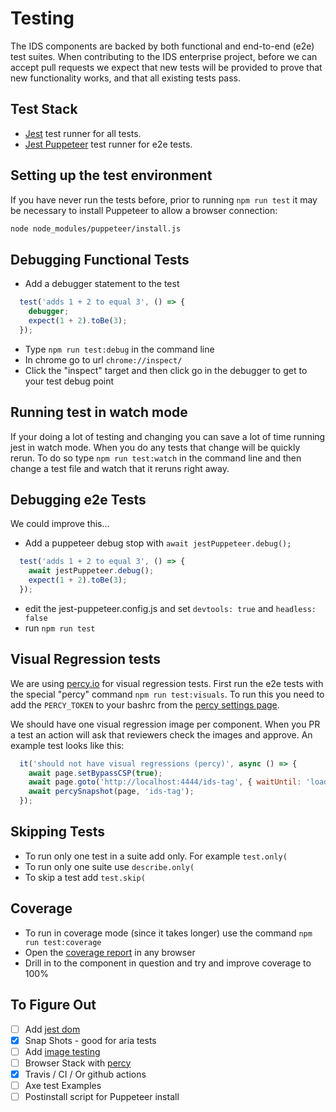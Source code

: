 # Testing

The IDS components are backed by both functional and end-to-end (e2e) test suites.  When contributing to the IDS enterprise project, before we can accept pull requests we expect that new tests will be provided to prove that new functionality works, and that all existing tests pass.

## Test Stack

- [Jest](https://https://webdriver.io/) test runner for all tests.
- [Jest Puppeteer](https://github.com/smooth-code/jest-puppeteer) test runner for e2e tests.

## Setting up the test environment

If you have never run the tests before, prior to running `npm run test` it may be necessary to install Puppeteer to allow a browser connection:

```sh
node node_modules/puppeteer/install.js
```

## Debugging Functional Tests

- Add a debugger statement to the test

```js
  test('adds 1 + 2 to equal 3', () => {
    debugger;
    expect(1 + 2).toBe(3);
  });
```
- Type `npm run test:debug` in the command line
- In chrome go to url `chrome://inspect/`
- Click the "inspect" target and then click go in the debugger to get to your test debug point

## Running test in watch mode

If your doing a lot of testing and changing you can save a lot of time running jest in watch mode. When you do any tests that change will be quickly rerun. To do so type `npm run test:watch` in the command line and then change a test file and watch that it reruns right away.

## Debugging e2e Tests

We could improve this...

- Add a puppeteer debug stop with `await jestPuppeteer.debug();`
```js
  test('adds 1 + 2 to equal 3', () => {
    await jestPuppeteer.debug();
    expect(1 + 2).toBe(3);
  });
```
- edit the jest-puppeteer.config.js and set `devtools: true` and `headless: false`
- run `npm run test`

## Visual Regression tests

We are using [percy.io](https://docs.percy.io/docs/puppeteer) for visual regression tests. First run the e2e tests with the special "percy" command `npm run test:visuals`. To run this you need to add the `PERCY_TOKEN` to your bashrc from the [percy settings page](https://percy.io/Infor-Design-System/IDS-Web-Components/settings).

We should have one visual regression image per component. When you PR a test an action will ask that reviewers check the images and approve. An example test looks like this:

```js
  it('should not have visual regressions (percy)', async () => {
    await page.setBypassCSP(true);
    await page.goto('http://localhost:4444/ids-tag', { waitUntil: 'load' });
    await percySnapshot(page, 'ids-tag');
  });
```

## Skipping Tests

- To run only one test in a suite add only. For example `test.only(`
- To run only one suite use `describe.only(`
- To skip a test add `test.skip(`

## Coverage

- To run in coverage mode (since it takes longer) use the command `npm run test:coverage`
- Open the [coverage report](../coverage/index.html)  in any browser
- Drill in to the component in question and try and improve coverage to 100%

## To Figure Out

- [ ] Add [jest dom](https://github.com/testing-library/jest-dom)
- [x] Snap Shots - good for aria tests
- [ ] Add [image testing](https://github.com/americanexpress/jest-image-snapshot)
- [ ] Browser Stack with [percy](https://percy.io)
- [x] Travis / CI / Or github actions
- [ ] Axe test Examples
- [ ] Postinstall script for Puppeteer install
